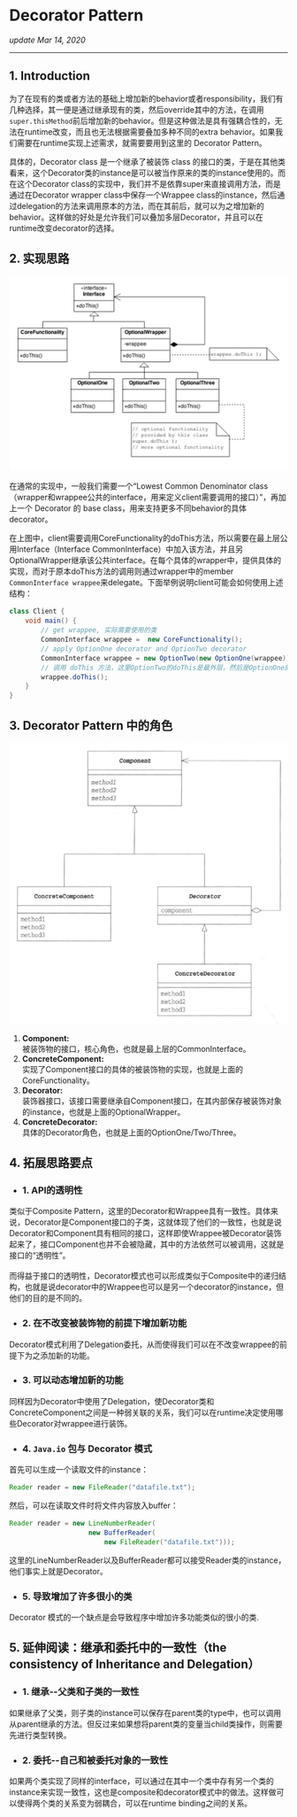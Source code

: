 # Decorator Pattern
_update Mar 14, 2020_

---
## 1. Introduction
为了在现有的类或者方法的基础上增加新的behavior或者responsibility，我们有几种选择，其一便是通过继承现有的类，然后override其中的方法，在调用`super.thisMethod`前后增加新的behavior。但是这种做法是具有强耦合性的，无法在runtime改变，而且也无法根据需要叠加多种不同的extra behavior。如果我们需要在runtime实现上述需求，就需要要用到这里的 Decorator Pattern。

具体的，Decorator class 是一个继承了被装饰 class 的接口的类，于是在其他类看来，这个Decorator类的instance是可以被当作原来的类的instance使用的。而在这个Decorator class的实现中，我们并不是依靠super来直接调用方法，而是通过在Decorator wrapper class中保存一个Wrappee class的instance，然后通过delegation的方法来调用原本的方法，而在其前后，就可以为之增加新的behavior。这样做的好处是允许我们可以叠加多层Decorator，并且可以在runtime改变decorator的选择。

## 2. 实现思路
![structure uml1](../.gitbook/assets/design-pattern-decorator-0.png)

在通常的实现中，一般我们需要一个“Lowest Common Denominator class（wrapper和wrappee公共的interface，用来定义client需要调用的接口）”，再加上一个 Decorator 的 base class，用来支持更多不同behavior的具体decorator。

在上图中，client需要调用CoreFunctionality的doThis方法，所以需要在最上层公用Interface（Interface CommonInterface）中加入该方法，并且另OptionalWrapper继承该公共interface。在每个具体的wrapper中，提供具体的实现，而对于原本doThis方法的调用则通过wrapper中的member `CommonInterface wrappee`来delegate。下面举例说明client可能会如何使用上述结构：
```java
class Client {
    void main() {
        // get wrappee, 实际需要使用的类
        CommonInterface wrappee =  new CoreFunctionality();
        // apply OptionOne decorator and OptionTwo decorator
        CommonInterface wrappee = new OptionTwo(new OptionOne(wrappee)); // 注意这里，可以叠加多个decorator， share 相同的一个wrappee instance
        // 调用 doThis 方法，这里OptionTwo的doThis是最外层，然后是OptionOne的，最后才会调用wrappee的doThis
        wrappee.doThis();
    }
}
```

## 3. Decorator Pattern 中的角色
![structure uml2](../.gitbook/assets/design-pattern-decorator-1.png)

1. **Component:**<br> 被装饰物的接口，核心角色，也就是最上层的CommonInterface。
2. **ConcreteComponent:**<br> 实现了Component接口的具体的被装饰物的实现，也就是上面的CoreFunctionality。
3. **Decorator:**<br> 装饰器接口，该接口需要继承自Component接口，在其内部保存被装饰对象的instance，也就是上面的OptionalWrapper。
4. **ConcreteDecorator:**<br> 具体的Decorator角色，也就是上面的OptionOne/Two/Three。


## 4. 拓展思路要点
* ### 1. API的透明性
类似于Composite Pattern，这里的Decorator和Wrappee具有一致性。具体来说，Decorator是Component接口的子类，这就体现了他们的一致性，也就是说Decorator和Component具有相同的接口，这样即使Wrappee被Decorator装饰起来了，接口Component也并不会被隐藏，其中的方法依然可以被调用，这就是接口的“透明性”。
<br><br>
而得益于接口的透明性，Decorator模式也可以形成类似于Composite中的递归结构，也就是说decorator中的Wrappee也可以是另一个decorator的instance，但他们的目的是不同的。

* ### 2. 在不改变被装饰物的前提下增加新功能
Decorator模式利用了Delegation委托，从而使得我们可以在不改变wrappee的前提下为之添加新的功能。

* ### 3. 可以动态增加新的功能
同样因为Decorator中使用了Delegation，使Decorator类和ConcreteComponent之间是一种弱关联的关系，我们可以在runtime决定使用哪些Decorator对wrappee进行装饰。

* ### 4. `Java.io` 包与 Decorator 模式
首先可以生成一个读取文件的instance：
```java
Reader reader = new FileReader("datafile.txt");
```
然后，可以在读取文件时将文件内容放入buffer：
```java
Reader reader = new LineNumberReader(
                    new BufferReader(
                        new FileReader("datafile.txt")));
```
这里的LineNumberReader以及BufferReader都可以接受Reader类的instance，他们事实上就是Decorator。

* ### 5. 导致增加了许多很小的类
Decorator 模式的一个缺点是会导致程序中增加许多功能类似的很小的类.

## 5. 延伸阅读：继承和委托中的一致性（the consistency of Inheritance and Delegation）
* ### 1. 继承--父类和子类的一致性
如果继承了父类，则子类的instance可以保存在parent类的type中，也可以调用从parent继承的方法。但反过来如果想将parent类的变量当child类操作，则需要先进行类型转换。
* ### 2. 委托--自己和被委托对象的一致性
如果两个类实现了同样的interface，可以通过在其中一个类中存有另一个类的instance来实现一致性，这也是composite和decorator模式中的做法。这样做可以使得两个类的关系变为弱耦合，可以在runtime binding之间的关系。
